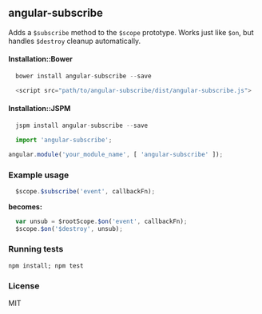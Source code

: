 ## angular-subscribe
Adds a `$subscribe` method to the `$scope` prototype.
Works just like `$on`, but handles `$destroy` cleanup automatically.

#### Installation::Bower
```js
  bower install angular-subscribe --save

  <script src="path/to/angular-subscribe/dist/angular-subscribe.js">
```

#### Installation::JSPM
```js
  jspm install angular-subscribe --save

  import 'angular-subscribe';
```

```js
angular.module('your_module_name', [ 'angular-subscribe' ]);
```

### Example usage
```js
  $scope.$subscribe('event', callbackFn);
```

**becomes:**

```js
  var unsub = $rootScope.$on('event', callbackFn);
  $scope.$on('$destroy', unsub);
```

### Running tests
`npm install; npm test`

### License
MIT
